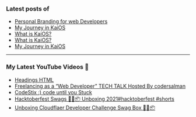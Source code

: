 ### Latest posts of 
<!-- BLOG-POST-LIST:START -->
- [Personal Branding for web Developers](https://thetechtopics.com/careers/personal-branding-for-web-developers/)
- [My Journey in KaiOS](https://thetechtopics.com/operating-system/kaios/my-journey-in-kaios/)
- [What is KaiOS?](https://thetechtopics.com/operating-system/kaios/what-is-kaios/)
- [What is KaiOS?](https://blog.codersalman.me/what-is-kaios)
- [My Journey in KaiOS](https://blog.codersalman.me/my-journey-in-kaios)
<!-- BLOG-POST-LIST:END -->

<hr>

### My Latest YouTube Videos 🌱
<!-- YOUTUBE:START -->
- [Headings HTML ](https://www.youtube.com/watch?v=YCgJBxAvboA)
- [Freelancing as a “Web Developer”   TECH TALK  Hosted By codersalman ](https://www.youtube.com/watch?v=K0W59SFiIHg)
- [CodeStix :&rpar;  code until you Stuck](https://www.youtube.com/watch?v=5UlLA6DbcxQ)
- [Hacktoberfest Swags 🥳🎉📦 Unboxing 2021#hacktoberfest #shorts](https://www.youtube.com/watch?v=qo7DNpeapMI)
- [Unboxing Cloudflaer Developer Challenge Swag Box 🎉🎉📦](https://www.youtube.com/watch?v=pIVKh82vKUk)
<!-- YOUTUBE:END -->
